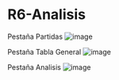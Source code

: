# R6-Analisis

Pestaña Partidas
![image](https://user-images.githubusercontent.com/19338996/232248876-ee534003-0453-4160-ae3a-5119364bf6fe.png)


Pestaña Tabla General
![image](https://user-images.githubusercontent.com/19338996/230813102-4d36509f-f398-40fa-8a62-6001281496ae.png)


Pestaña Analisis
![image](https://user-images.githubusercontent.com/19338996/230813181-f9207063-e882-4d94-98dd-b10b4e3f0fff.png)
